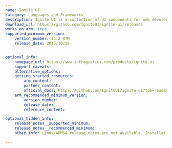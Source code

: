 ```yaml
---
name: Ignite UI
category: Languages and Frameworks
description: Ignite UI is a collection of UI components for web development. It provides pre-built elements like grids, charts, and dashboards to help developers build feature-rich and data-driven web applications.
download_url: https://github.com/IgniteUI/ignite-ui/releases
works_on_arm: true
supported_minimum_version:
    version_number: 16.2 RTM
    release_date: 2016/10/19


optional_info:
    homepage_url: https://www.infragistics.com/products/ignite-ui
    support_caveats:
    alternative_options:
    getting_started_resources:
        arm_content:
        partner_content:
        official_docs: https://github.com/IgniteUI/ignite-ui?tab=readme-ov-file#install
    arm_recommended_minimum_version:
        version_number:
        release_date:
        reference_content:

optional_hidden_info:
    release_notes__supported_minimum:
    release_notes__recommended_minimum:
    other_info: Linux/ARM64 release notes are not available. Installation and testing were done using released tar files.

---
```

